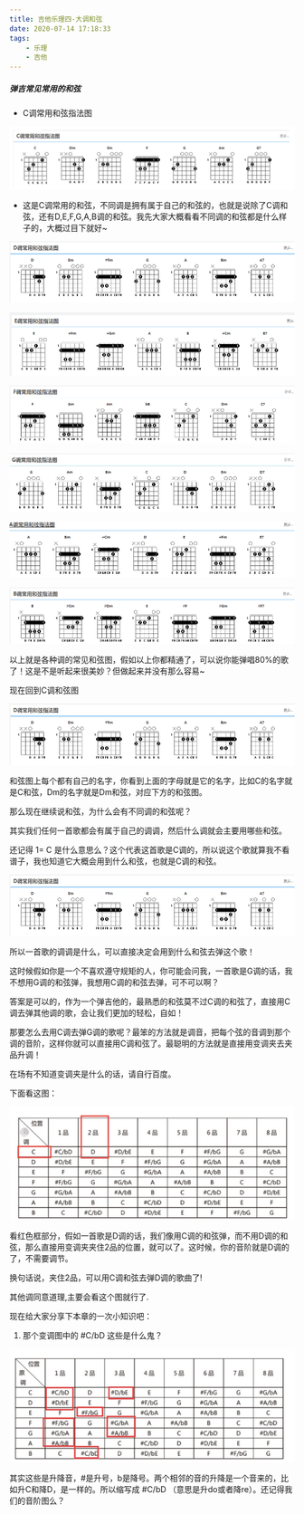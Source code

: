 ```yaml
---
title: 吉他乐理四-大调和弦
date: 2020-07-14 17:18:33
tags:
    - 乐理
    - 吉他
---
```


##### 弹吉常见常用的和弦

- C调常用和弦指法图

![20200714173855-2020-07-14-17-38-55-](https://raw.githubusercontent.com/CatzillaOrz/imgcdn/master/vsc_img/20200714173855-2020-07-14-17-38-55-.png)

- 这是C调常用的和弦，不同调是拥有属于自己的和弦的，也就是说除了C调和弦，还有D,E,F,G,A,B调的和弦。我先大家大概看看不同调的和弦都是什么样子的，大概过目下就好~

![20200714173936-2020-07-14-17-39-36-](https://raw.githubusercontent.com/CatzillaOrz/imgcdn/master/vsc_img/20200714173936-2020-07-14-17-39-36-.png)

![20200714173945-2020-07-14-17-39-45-](https://raw.githubusercontent.com/CatzillaOrz/imgcdn/master/vsc_img/20200714173945-2020-07-14-17-39-45-.png)

![20200714174006-2020-07-14-17-40-06-](https://raw.githubusercontent.com/CatzillaOrz/imgcdn/master/vsc_img/20200714174006-2020-07-14-17-40-06-.png)

![20200714174533-2020-07-14-17-45-34-](https://raw.githubusercontent.com/CatzillaOrz/imgcdn/master/vsc_img/20200714174533-2020-07-14-17-45-34-.png)

![20200714174605-2020-07-14-17-46-05-](https://raw.githubusercontent.com/CatzillaOrz/imgcdn/master/vsc_img/20200714174605-2020-07-14-17-46-05-.png)

![20200714174625-2020-07-14-17-46-26-](https://raw.githubusercontent.com/CatzillaOrz/imgcdn/master/vsc_img/20200714174625-2020-07-14-17-46-26-.png)

以上就是各种调的常见和弦图，假如以上你都精通了，可以说你能弹唱80%的歌了！这是不是听起来很美妙？但做起来并没有那么容易~

现在回到C调和弦图

![20200714173936-2020-07-14-17-39-36-](https://raw.githubusercontent.com/CatzillaOrz/imgcdn/master/vsc_img/20200714173936-2020-07-14-17-39-36-.png)

和弦图上每个都有自己的名字，你看到上面的字母就是它的名字，比如C的名字就是C和弦，Dm的名字就是Dm和弦，对应下方的和弦图。

那么现在继续说和弦，为什么会有不同调的和弦呢？

其实我们任何一首歌都会有属于自己的调调，然后什么调就会主要用哪些和弦。

还记得 1= C 是什么意思么？这个代表这首歌是C调的，所以说这个歌就算我不看谱子，我也知道它大概会用到什么和弦，也就是C调的和弦。

![20200714173936-2020-07-14-17-39-36-](https://raw.githubusercontent.com/CatzillaOrz/imgcdn/master/vsc_img/20200714173936-2020-07-14-17-39-36-.png)

所以一首歌的调调是什么，可以直接决定会用到什么和弦去弹这个歌！

这时候假如你是一个不喜欢遵守规矩的人，你可能会问我，一首歌是G调的话，我不想用G调的和弦弹，我想用C调的和弦去弹，可不可以啊？

答案是可以的，作为一个弹吉他的，最熟悉的和弦莫不过C调的和弦了，直接用C调去弹其他调的歌，会让我们更加的轻松，自如！

那要怎么去用C调去弹G调的歌呢？最笨的方法就是调音，把每个弦的音调到那个调的音阶，这样你就可以直接用C调和弦了。最聪明的方法就是直接用变调夹去夹品升调！

在场有不知道变调夹是什么的话，请自行百度。

下面看这图：

![20200719235639-2020-07-19-23-56-40-](https://raw.githubusercontent.com/CatzillaOrz/imgcdn/master/vsc_img/20200719235639-2020-07-19-23-56-40-.png)

看红色框部分，假如一首歌是D调的话，我们像用C调的和弦弹，而不用D调的和弦，那么直接用变调夹夹住2品的位置，就可以了。这时候，你的音阶就是D调的了，不需要调节。

换句话说，夹住2品，可以用C调和弦去弹D调的歌曲了!

其他调同意道理,主要会看这个图就行了.

现在给大家分享下本章的一次小知识吧：

1. 那个变调图中的 #C/bD 这些是什么鬼？

![20200719235727-2020-07-19-23-57-27-](https://raw.githubusercontent.com/CatzillaOrz/imgcdn/master/vsc_img/20200719235727-2020-07-19-23-57-27-.png)

其实这些是升降音，#是升号，b是降号。两个相邻的音的升降是一个音来的，比如升C和降D，是一样的。所以缩写成 #C/bD （意思是升do或者降re）。还记得我们的音阶图么？
